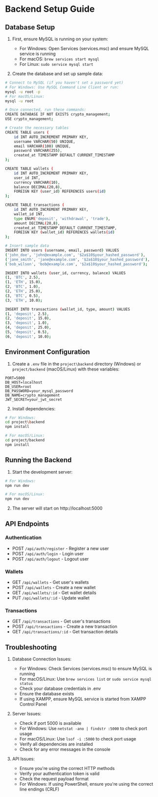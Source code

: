 # Backend Setup Guide

## Database Setup

1. First, ensure MySQL is running on your system:
   - For Windows: Open Services (services.msc) and ensure MySQL service is running
   - For macOS: `brew services start mysql`
   - For Linux: `sudo service mysql start`

2. Create the database and set up sample data:
```bash
# Connect to MySQL (if you haven't set a password yet)
# For Windows: Use MySQL Command Line Client or run:
mysql -u root -p
# For macOS/Linux:
mysql -u root

# Once connected, run these commands:
CREATE DATABASE IF NOT EXISTS crypto_management;
USE crypto_management;

# Create the necessary tables
CREATE TABLE users (
    id INT AUTO_INCREMENT PRIMARY KEY,
    username VARCHAR(50) UNIQUE,
    email VARCHAR(100) UNIQUE,
    password VARCHAR(255),
    created_at TIMESTAMP DEFAULT CURRENT_TIMESTAMP
);

CREATE TABLE wallets (
    id INT AUTO_INCREMENT PRIMARY KEY,
    user_id INT,
    currency VARCHAR(10),
    balance DECIMAL(20,8),
    FOREIGN KEY (user_id) REFERENCES users(id)
);

CREATE TABLE transactions (
    id INT AUTO_INCREMENT PRIMARY KEY,
    wallet_id INT,
    type ENUM('deposit', 'withdrawal', 'trade'),
    amount DECIMAL(20,8),
    created_at TIMESTAMP DEFAULT CURRENT_TIMESTAMP,
    FOREIGN KEY (wallet_id) REFERENCES wallets(id)
);

# Insert sample data
INSERT INTO users (username, email, password) VALUES 
('john_doe', 'john@example.com', '$2a$10$your_hashed_password'),
('jane_smith', 'jane@example.com', '$2a$10$your_hashed_password'),
('bob_wilson', 'bob@example.com', '$2a$10$your_hashed_password');

INSERT INTO wallets (user_id, currency, balance) VALUES 
(1, 'BTC', 2.5),
(1, 'ETH', 15.0),
(2, 'BTC', 1.0),
(2, 'ETH', 25.0),
(3, 'BTC', 0.5),
(3, 'ETH', 10.0);

INSERT INTO transactions (wallet_id, type, amount) VALUES 
(1, 'deposit', 2.5),
(2, 'deposit', 15.0),
(3, 'deposit', 1.0),
(4, 'deposit', 25.0),
(5, 'deposit', 0.5),
(6, 'deposit', 10.0);
```

## Environment Configuration

1. Create a `.env` file in the `project\backend` directory (Windows) or `project/backend` (macOS/Linux) with these variables:
```env
PORT=5000
DB_HOST=localhost
DB_USER=root
DB_PASSWORD=your_mysql_password
DB_NAME=crypto_management
JWT_SECRET=your_jwt_secret
```

2. Install dependencies:
```bash
# For Windows:
cd project\backend
npm install

# For macOS/Linux:
cd project/backend
npm install
```

## Running the Backend

1. Start the development server:
```bash
# For Windows:
npm run dev

# For macOS/Linux:
npm run dev
```

2. The server will start on http://localhost:5000

## API Endpoints

### Authentication
- POST `/api/auth/register` - Register a new user
- POST `/api/auth/login` - Login user
- POST `/api/auth/logout` - Logout user

### Wallets
- GET `/api/wallets` - Get user's wallets
- POST `/api/wallets` - Create a new wallet
- GET `/api/wallets/:id` - Get wallet details
- PUT `/api/wallets/:id` - Update wallet

### Transactions
- GET `/api/transactions` - Get user's transactions
- POST `/api/transactions` - Create a new transaction
- GET `/api/transactions/:id` - Get transaction details

## Troubleshooting

1. Database Connection Issues:
   - For Windows: Check Services (services.msc) to ensure MySQL is running
   - For macOS/Linux: Use `brew services list` or `sudo service mysql status`
   - Check your database credentials in .env
   - Ensure the database exists
   - If using XAMPP, ensure MySQL service is started from XAMPP Control Panel

2. Server Issues:
   - Check if port 5000 is available
   - For Windows: Use `netstat -ano | findstr :5000` to check port usage
   - For macOS/Linux: Use `lsof -i :5000` to check port usage
   - Verify all dependencies are installed
   - Check for any error messages in the console

3. API Issues:
   - Ensure you're using the correct HTTP methods
   - Verify your authentication token is valid
   - Check the request payload format
   - For Windows: If using PowerShell, ensure you're using the correct line endings (CRLF) 